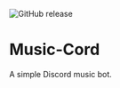![GitHub release](https://img.shields.io/github/release/JGriffin34432/music-cord.svg?style=for-the-badge)
# Music-Cord
A simple Discord music bot.
